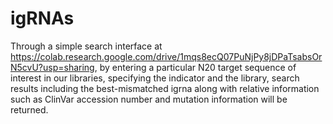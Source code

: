 # igRNAs

Through a simple search interface at 
https://colab.research.google.com/drive/1mqs8ecQ07PuNjPy8jDPaTsabsOrN5cvU?usp=sharing, 
by entering a particular N20 target sequence of interest in our libraries, specifying the indicator and the library, search results including the best-mismatched igrna along with relative information such as ClinVar accession number and mutation information will be returned.
